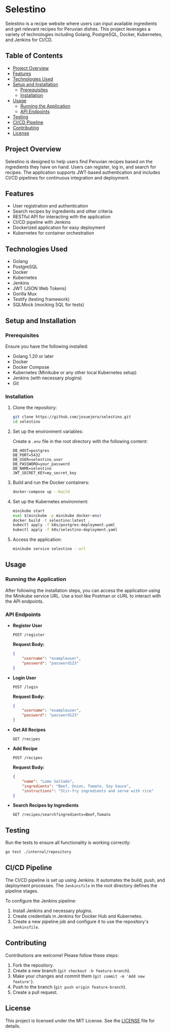 # Selestino

Selestino is a recipe website where users can input available ingredients and get relevant recipes for Peruvian dishes. This project leverages a variety of technologies including Golang, PostgreSQL, Docker, Kubernetes, and Jenkins for CI/CD.

## Table of Contents

- [Project Overview](#project-overview)
- [Features](#features)
- [Technologies Used](#technologies-used)
- [Setup and Installation](#setup-and-installation)
  - [Prerequisites](#prerequisites)
  - [Installation](#installation)
- [Usage](#usage)
  - [Running the Application](#running-the-application)
  - [API Endpoints](#api-endpoints)
- [Testing](#testing)
- [CI/CD Pipeline](#cicd-pipeline)
- [Contributing](#contributing)
- [License](#license)

## Project Overview

Selestino is designed to help users find Peruvian recipes based on the ingredients they have on hand. Users can register, log in, and search for recipes. The application supports JWT-based authentication and includes CI/CD pipelines for continuous integration and deployment.

## Features

- User registration and authentication
- Search recipes by ingredients and other criteria
- RESTful API for interacting with the application
- CI/CD pipeline with Jenkins
- Dockerized application for easy deployment
- Kubernetes for container orchestration

## Technologies Used

- Golang
- PostgreSQL
- Docker
- Kubernetes
- Jenkins
- JWT (JSON Web Tokens)
- Gorilla Mux
- Testify (testing framework)
- SQLMock (mocking SQL for tests)

## Setup and Installation

### Prerequisites

Ensure you have the following installed:

- Golang 1.20 or later
- Docker
- Docker Compose
- Kubernetes (Minikube or any other local Kubernetes setup)
- Jenkins (with necessary plugins)
- Git

### Installation

1. Clone the repository:

    ```bash
    git clone https://github.com/josuejero/selestino.git
    cd selestino
    ```

2. Set up the environment variables:

    Create a `.env` file in the root directory with the following content:

    ```env
    DB_HOST=postgres
    DB_PORT=5432
    DB_USER=selestino_user
    DB_PASSWORD=your_password
    DB_NAME=selestino
    JWT_SECRET_KEY=my_secret_key
    ```

3. Build and run the Docker containers:

    ```bash
    docker-compose up --build
    ```

4. Set up the Kubernetes environment:

    ```bash
    minikube start
    eval $(minikube -p minikube docker-env)
    docker build -t selestino:latest .
    kubectl apply -f k8s/postgres-deployment.yaml
    kubectl apply -f k8s/selestino-deployment.yaml
    ```

5. Access the application:

    ```bash
    minikube service selestino --url
    ```

## Usage

### Running the Application

After following the installation steps, you can access the application using the Minikube service URL. Use a tool like Postman or cURL to interact with the API endpoints.

### API Endpoints

- **Register User**
    ```http
    POST /register
    ```

    **Request Body:**
    ```json
    {
        "username": "exampleuser",
        "password": "password123"
    }
    ```

- **Login User**
    ```http
    POST /login
    ```

    **Request Body:**
    ```json
    {
        "username": "exampleuser",
        "password": "password123"
    }
    ```

- **Get All Recipes**
    ```http
    GET /recipes
    ```

- **Add Recipe**
    ```http
    POST /recipes
    ```

    **Request Body:**
    ```json
    {
        "name": "Lomo Saltado",
        "ingredients": "Beef, Onion, Tomato, Soy Sauce",
        "instructions": "Stir-fry ingredients and serve with rice"
    }
    ```

- **Search Recipes by Ingredients**
    ```http
    GET /recipes/search?ingredients=Beef,Tomato
    ```

## Testing

Run the tests to ensure all functionality is working correctly:

```bash
go test ./internal/repository
```

## CI/CD Pipeline

The CI/CD pipeline is set up using Jenkins. It automates the build, push, and deployment processes. The `Jenkinsfile` in the root directory defines the pipeline stages.

To configure the Jenkins pipeline:

1. Install Jenkins and necessary plugins.
2. Create credentials in Jenkins for Docker Hub and Kubernetes.
3. Create a new pipeline job and configure it to use the repository's `Jenkinsfile`.

## Contributing

Contributions are welcome! Please follow these steps:

1. Fork the repository.
2. Create a new branch (`git checkout -b feature-branch`).
3. Make your changes and commit them (`git commit -m 'Add new feature'`).
4. Push to the branch (`git push origin feature-branch`).
5. Create a pull request.

## License

This project is licensed under the MIT License. See the [LICENSE](LICENSE) file for details.
